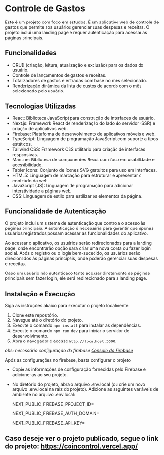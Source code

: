 # Controle de Gastos

Este é um projeto com foco em estudos. É um aplicativo web de controle de gastos que permite aos usuários gerenciar suas despesas e receitas. O projeto inclui uma landing page e requer autenticação para acessar as páginas principais.

## Funcionalidades

- CRUD (criação, leitura, atualização e exclusão) para os dados do usuário.
- Controle de lançamentos de gastos e receitas.
- Totalizadores de gastos e entradas com base no mês selecionado.
- Renderização dinâmica da lista de custos de acordo com o mês selecionado pelo usuário.

## Tecnologias Utilizadas

- React: Biblioteca JavaScript para construção de interfaces de usuário.
- Next.js: Framework React de renderização do lado do servidor (SSR) e criação de aplicativos web.
- Firebase: Plataforma de desenvolvimento de aplicativos móveis e web.
- TypeScript: Linguagem de programação JavaScript com suporte a tipos estáticos.
- Tailwind CSS: Framework CSS utilitário para criação de interfaces responsivas.
- Mantine: Biblioteca de componentes React com foco em usabilidade e acessibilidade.
- Tabler Icons: Conjunto de ícones SVG gratuitos para uso em interfaces.
- HTML5: Linguagem de marcação para estruturar e apresentar o conteúdo da web.
- JavaScript (JS): Linguagem de programação para adicionar interatividade a páginas web.
- CSS: Linguagem de estilo para estilizar os elementos da página.

## Funcionalidade de Autenticação

O projeto inclui um sistema de autenticação que controla o acesso às páginas principais. A autenticação é necessária para garantir que apenas usuários registrados possam acessar as funcionalidades do aplicativo.

Ao acessar o aplicativo, os usuários serão redirecionados para a landing page, onde encontrarão opção para criar uma nova conta ou fazer login social. Após o registro ou o login bem-sucedido, os usuários serão direcionados às páginas principais, onde poderão gerenciar suas despesas e receitas.

Caso um usuário não autenticado tente acessar diretamente as páginas principais sem fazer login, ele será redirecionado para a landing page.

## Instalação e Execução

Siga as instruções abaixo para executar o projeto localmente:

1. Clone este repositório.
2. Navegue até o diretório do projeto.
3. Execute o comando `npm install` para instalar as dependências.
4. Execute o comando `npm run dev` para iniciar o servidor de desenvolvimento.
5. Abra o navegador e acesse `http://localhost:3000`.

_obs: necessário configuração do firebase [Console do Firebase](https://console.firebase.google.com/)_

Após as configurações no firebase, basta configurar o projeto

- Copie as informações de configuração fornecidas pelo Firebase e adicione-as ao seu projeto.

- No diretório do projeto, abra o arquivo .env.local (ou crie um novo arquivo .env.local na raiz do projeto).
  Adicione as seguintes variáveis de ambiente no arquivo .env.local:

  NEXT_PUBLIC_FIREBASE_PROJECT_ID=

  NEXT_PUBLIC_FIREBASE_AUTH_DOMAIN=

  NEXT_PUBLIC_FIREBASE_API_KEY=

## Caso deseje ver o projeto publicado, segue o link do projeto: https://coincontrol.vercel.app/
